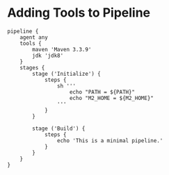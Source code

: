 # Adding Tools to Pipeline


    pipeline {
        agent any
        tools { 
            maven 'Maven 3.3.9' 
            jdk 'jdk8' 
        }
        stages {
            stage ('Initialize') {
                steps {
                    sh '''
                        echo "PATH = ${PATH}"
                        echo "M2_HOME = ${M2_HOME}"
                    ''' 
                }
            }

            stage ('Build') {
                steps {
                    echo 'This is a minimal pipeline.'
                }
            }
        }
    }
